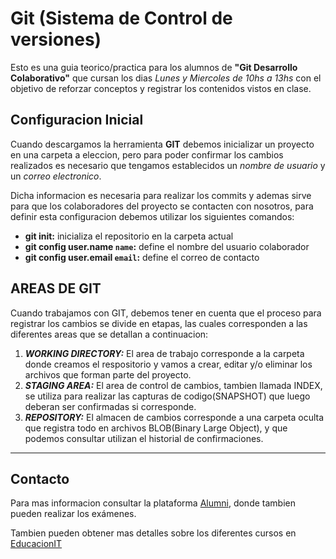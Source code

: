 # Git (Sistema de Control de versiones)

Esto es una guia teorico/practica para los alumnos de __"Git Desarrollo Colaborativo"__ que cursan los dias _Lunes y Miercoles de 10hs a 13hs_ con el objetivo de reforzar conceptos y registrar los contenidos vistos en clase.

## Configuracion Inicial

Cuando descargamos la herramienta __GIT__ debemos inicializar un proyecto en una carpeta a eleccion, pero para poder confirmar los cambios realizados es necesario que tengamos establecidos un _nombre de usuario_ y un _correo electronico_.

Dicha informacion es necesaria para realizar los commits y ademas sirve para que los colaboradores del proyecto se contacten con nosotros, para definir esta configuracion debemos utilizar los siguientes comandos:

* __git init:__ inicializa el repositorio en la carpeta actual
* __git config user.name `name`:__ define el nombre del usuario colaborador
* __git config user.email `email`:__ define el correo de contacto

## AREAS DE GIT

Cuando trabajamos con GIT, debemos tener en cuenta que el proceso para registrar los cambios se divide en etapas, las cuales corresponden a las diferentes areas que se detallan a continuacion:

1. ***WORKING DIRECTORY:*** El area de trabajo corresponde a la carpeta donde creamos el respositorio y vamos a crear, editar y/o eliminar los archivos que forman parte del proyecto.
1. ***STAGING AREA:*** El area de control de cambios, tambien llamada INDEX, se utiliza para realizar las capturas de codigo(SNAPSHOT) que luego deberan ser confirmadas si corresponde.
1. ***REPOSITORY:*** El almacen de cambios corresponde a una carpeta oculta que registra todo en archivos BLOB(Binary Large Object), y que podemos consultar utilizan el historial de confirmaciones.

---

## Contacto

Para mas informacion consultar la plataforma [Alumni](https://alumni.education), donde tambien pueden realizar los exámenes.

Tambien pueden obtener mas detalles sobre los diferentes cursos en [EducacionIT](https://educacionit.com.ar)